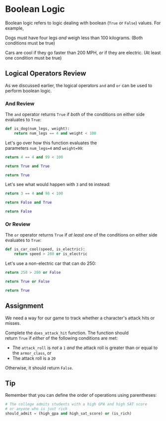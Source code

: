 # Boolean Logic

Boolean logic refers to logic dealing with boolean (`True` or `False`) values. For example,

Dogs must have four legs _and_ weigh less than 100 kilograms. (Both conditions must be true)

Cars are cool if they go faster than 200 MPH, _or_ if they are electric. (At least one condition must be true)

## Logical Operators Review

As we discussed earlier, the logical operators `and` and `or` can be used to perform boolean logic.

### And Review

The `and` operator returns `True` if _both_ of the conditions on either side evaluates to `True`:

```py
def is_dog(num_legs, weight):
    return num_legs == 4 and weight < 100
```

Let's go over how this function evaluates the parameters `num_legs=4` and `weight=99`:

```py
return 4 == 4 and 99 < 100
```


```py
return True and True
```

```py
return True
```

Let's see what would happen with `3` and `98` instead:

```py
return 3 == 4 and 98 < 100
```

```py
return False and True
```

```py
return False
```

### Or Review

The `or` operator returns `True` if _at least one_ of the conditions on either side evaluates to `True`:

```py
def is_car_cool(speed, is_electric):
    return speed > 200 or is_electric
```

Let's use a non-electric car that can do 250:

```py
return 250 > 200 or False
```

```py
return True or False
```

```py
return True
```

## Assignment

We need a way for our game to track whether a character's attack hits or misses.

Complete the `does_attack_hit` function. The function should return `True` if _either_ of the following conditions are met:

- The `attack_roll` is _not_ a `1` _and_ the attack roll is greater than or equal to the `armor_class`, or
- The attack roll is a `20`

Otherwise, it should return `False`.

## Tip

Remember that you can define the order of operations using parentheses:

```py
# The college admits students with a high GPA and high SAT score
# or anyone who is just rich
should_admit = (high_gpa and high_sat_score) or (is_rich)
```